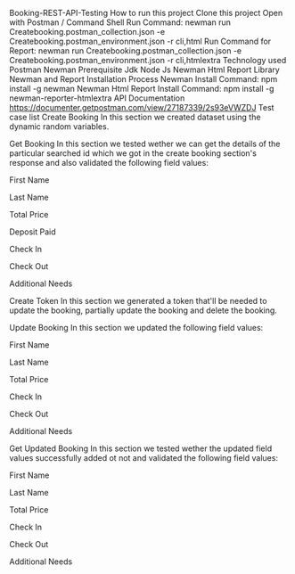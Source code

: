 Booking-REST-API-Testing
How to run this project
Clone this project
Open with Postman / Command Shell
Run Command:
newman run Createbooking.postman_collection.json -e Createbooking.postman_environment.json -r cli,html
Run Command for Report:
newman run Createbooking.postman_collection.json -e Createbooking.postman_environment.json -r cli,htmlextra
Technology used
Postman
Newman
Prerequisite
Jdk
Node Js
Newman
Html Report Library
Newman and Report Installation Process
Newman Install Command:
npm install -g newman
Newman Html Report Install Command:
npm install -g newman-reporter-htmlextra
API Documentation
https://documenter.getpostman.com/view/27187339/2s93eVWZDJ
Test case list
Create Booking
In this section we created dataset using the dynamic random variables.

Get Booking
In this section we tested wether we can get the details of the particular searched id which we got in the create booking section's response and also validated the following field values:

First Name

Last Name

Total Price

Deposit Paid

Check In

Check Out

Additional Needs

Create Token
In this section we generated a token that'll be needed to update the booking, partially update the booking and delete the booking.

Update Booking
In this section we updated the following field values:

First Name

Last Name

Total Price

Check In

Check Out

Additional Needs

Get Updated Booking
In this section we tested wether the updated field values successfully added ot not and validated the following field values:

First Name

Last Name

Total Price

Check In

Check Out

Additional Needs


